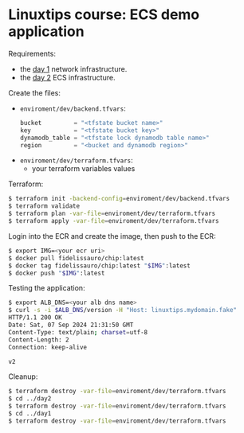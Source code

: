 # Linuxtips course: ECS demo application

Requirements:

* the [day 1](../day1/README.md) network infrastructure.
* the [day 2](../day2/README.md) ECS infrastructure.


Create the files:
* `enviroment/dev/backend.tfvars`:
  ```tf
  bucket         = "<tfstate bucket name>"
  key            = "<tfstate bucket key>"
  dynamodb_table = "<tfstate lock dynamodb table name>"
  region         = "<bucket and dynamodb region>"
  ```
* `enviroment/dev/terraform.tfvars`:
  * your terraform variables values

Terraform:

```bash
$ terraform init -backend-config=enviroment/dev/backend.tfvars
$ terraform validate
$ terraform plan -var-file=enviroment/dev/terraform.tfvars
$ terraform apply -var-file=enviroment/dev/terraform.tfvars
```

Login into the ECR and create the image, then push to the ECR:

```bash
$ export IMG=<your ecr uri>
$ docker pull fidelissauro/chip:latest
$ docker tag fidelissauro/chip:latest "$IMG":latest
$ docker push "$IMG":latest
```

Testing the application:
```bash
$ export ALB_DNS=<your alb dns name>
$ curl -s -i $ALB_DNS/version -H "Host: linuxtips.mydomain.fake"
HTTP/1.1 200 OK
Date: Sat, 07 Sep 2024 21:31:50 GMT
Content-Type: text/plain; charset=utf-8
Content-Length: 2
Connection: keep-alive

v2
```

Cleanup:

```bash
$ terraform destroy -var-file=enviroment/dev/terraform.tfvars
$ cd ../day2
$ terraform destroy -var-file=enviroment/dev/terraform.tfvars
$ cd ../day1
$ terraform destroy -var-file=enviroment/dev/terraform.tfvars
```

